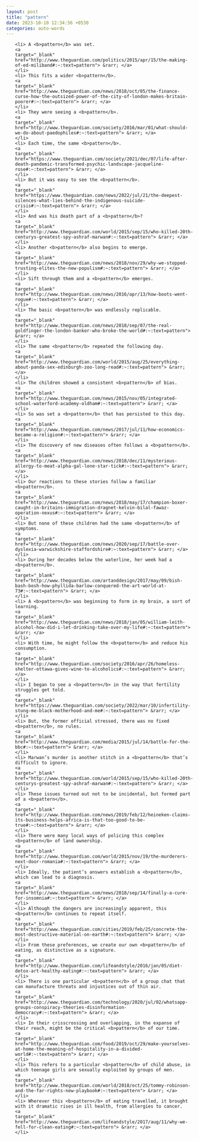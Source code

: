```yaml
---
layout: post
title: "pattern"
date: 2023-10-10 12:34:56 +0530
categories: auto-words
---
```

<ol>

    <li> A <b>pattern</b> was set.
    <a 
    target="_blank" 
    href="http://www.theguardian.com/politics/2015/apr/15/the-making-of-ed-miliband#:~:text=pattern"> &rarr; </a>
    </li>
    <li> This fits a wider <b>pattern</b>.
    <a 
    target="_blank" 
    href="http://www.theguardian.com/news/2018/oct/05/the-finance-curse-how-the-outsized-power-of-the-city-of-london-makes-britain-poorer#:~:text=pattern"> &rarr; </a>
    </li>
    <li> They were seeing a <b>pattern</b>.
    <a 
    target="_blank" 
    href="http://www.theguardian.com/society/2016/mar/01/what-should-we-do-about-paedophiles#:~:text=pattern"> &rarr; </a>
    </li>
    <li> Each time, the same <b>pattern</b>.
    <a 
    target="_blank" 
    href="https://www.theguardian.com/society/2021/dec/07/life-after-death-pandemic-transformed-psychic-landscape-jacqueline-rose#:~:text=pattern"> &rarr; </a>
    </li>
    <li> But it was easy to see the <b>pattern</b>.
    <a 
    target="_blank" 
    href="https://www.theguardian.com/news/2022/jul/21/the-deepest-silences-what-lies-behind-the-indigenous-suicide-crisis#:~:text=pattern"> &rarr; </a>
    </li>
    <li> And was his death part of a <b>pattern</b>?
    <a 
    target="_blank" 
    href="http://www.theguardian.com/world/2015/sep/15/who-killed-20th-centurys-greatest-spy-ashraf-marwan#:~:text=pattern"> &rarr; </a>
    </li>
    <li> Another <b>pattern</b> also begins to emerge.
    <a 
    target="_blank" 
    href="http://www.theguardian.com/news/2018/nov/29/why-we-stopped-trusting-elites-the-new-populism#:~:text=pattern"> &rarr; </a>
    </li>
    <li> Sift through them and a <b>pattern</b> emerges.
    <a 
    target="_blank" 
    href="http://www.theguardian.com/news/2016/apr/13/how-boots-went-rogue#:~:text=pattern"> &rarr; </a>
    </li>
    <li> The basic <b>pattern</b> was endlessly replicable.
    <a 
    target="_blank" 
    href="http://www.theguardian.com/news/2018/sep/07/the-real-goldfinger-the-london-banker-who-broke-the-world#:~:text=pattern"> &rarr; </a>
    </li>
    <li> The same <b>pattern</b> repeated the following day.
    <a 
    target="_blank" 
    href="http://www.theguardian.com/world/2015/aug/25/everything-about-panda-sex-edinburgh-zoo-long-read#:~:text=pattern"> &rarr; </a>
    </li>
    <li> The children showed a consistent <b>pattern</b> of bias.
    <a 
    target="_blank" 
    href="http://www.theguardian.com/news/2015/nov/05/integrated-school-waterford-academy-oldham#:~:text=pattern"> &rarr; </a>
    </li>
    <li> So was set a <b>pattern</b> that has persisted to this day.
    <a 
    target="_blank" 
    href="http://www.theguardian.com/news/2017/jul/11/how-economics-became-a-religion#:~:text=pattern"> &rarr; </a>
    </li>
    <li> The discovery of new diseases often follows a <b>pattern</b>.
    <a 
    target="_blank" 
    href="http://www.theguardian.com/news/2018/dec/11/mysterious-allergy-to-meat-alpha-gal-lone-star-tick#:~:text=pattern"> &rarr; </a>
    </li>
    <li> Our reactions to these stories follow a familiar <b>pattern</b>.
    <a 
    target="_blank" 
    href="http://www.theguardian.com/news/2018/may/17/champion-boxer-caught-in-britains-immigration-dragnet-kelvin-bilal-fawaz-operation-nexus#:~:text=pattern"> &rarr; </a>
    </li>
    <li> But none of these children had the same <b>pattern</b> of symptoms.
    <a 
    target="_blank" 
    href="http://www.theguardian.com/news/2020/sep/17/battle-over-dyslexia-warwickshire-staffordshire#:~:text=pattern"> &rarr; </a>
    </li>
    <li> During her decades below the waterline, her week had a <b>pattern</b>.
    <a 
    target="_blank" 
    href="http://www.theguardian.com/artanddesign/2017/may/09/bish-bash-bosh-how-phyllida-barlow-conquered-the-art-world-at-73#:~:text=pattern"> &rarr; </a>
    </li>
    <li> A <b>pattern</b> was beginning to form in my brain, a sort of learning.
    <a 
    target="_blank" 
    href="http://www.theguardian.com/news/2018/jan/05/william-leith-alcohol-how-did-i-let-drinking-take-over-my-life#:~:text=pattern"> &rarr; </a>
    </li>
    <li> With time, he might follow the <b>pattern</b> and reduce his consumption.
    <a 
    target="_blank" 
    href="http://www.theguardian.com/society/2016/apr/26/homeless-shelter-ottawa-gives-wine-to-alcoholics#:~:text=pattern"> &rarr; </a>
    </li>
    <li> I began to see a <b>pattern</b> in the way that fertility struggles get told.
    <a 
    target="_blank" 
    href="https://www.theguardian.com/society/2022/mar/10/infertility-stung-me-black-motherhood-and-me#:~:text=pattern"> &rarr; </a>
    </li>
    <li> But, the former official stressed, there was no fixed <b>pattern</b>, no rules.
    <a 
    target="_blank" 
    href="http://www.theguardian.com/media/2015/jul/14/battle-for-the-bbc#:~:text=pattern"> &rarr; </a>
    </li>
    <li> Marwan’s murder is another stitch in a <b>pattern</b> that’s difficult to ignore.
    <a 
    target="_blank" 
    href="http://www.theguardian.com/world/2015/sep/15/who-killed-20th-centurys-greatest-spy-ashraf-marwan#:~:text=pattern"> &rarr; </a>
    </li>
    <li> These issues turned out not to be incidental, but formed part of a <b>pattern</b>.
    <a 
    target="_blank" 
    href="http://www.theguardian.com/news/2019/feb/12/heineken-claims-its-business-helps-africa-is-that-too-good-to-be-true#:~:text=pattern"> &rarr; </a>
    </li>
    <li> There were many local ways of policing this complex <b>pattern</b> of land ownership.
    <a 
    target="_blank" 
    href="http://www.theguardian.com/world/2015/nov/19/the-murderers-next-door-romania#:~:text=pattern"> &rarr; </a>
    </li>
    <li> Ideally, the patient’s answers establish a <b>pattern</b>, which can lead to a diagnosis.
    <a 
    target="_blank" 
    href="http://www.theguardian.com/news/2018/sep/14/finally-a-cure-for-insomnia#:~:text=pattern"> &rarr; </a>
    </li>
    <li> Although the dangers are increasingly apparent, this <b>pattern</b> continues to repeat itself.
    <a 
    target="_blank" 
    href="http://www.theguardian.com/cities/2019/feb/25/concrete-the-most-destructive-material-on-earth#:~:text=pattern"> &rarr; </a>
    </li>
    <li> From these preferences, we create our own <b>pattern</b> of eating, as distinctive as a signature.
    <a 
    target="_blank" 
    href="http://www.theguardian.com/lifeandstyle/2016/jan/05/diet-detox-art-healthy-eating#:~:text=pattern"> &rarr; </a>
    </li>
    <li> There is one particular <b>pattern</b> of a group chat that can manufacture threats and injustices out of thin air.
    <a 
    target="_blank" 
    href="http://www.theguardian.com/technology/2020/jul/02/whatsapp-groups-conspiracy-theories-disinformation-democracy#:~:text=pattern"> &rarr; </a>
    </li>
    <li> In their crisscrossing and overlapping, in the expanse of their reach, might be the critical <b>pattern</b> of our time.
    <a 
    target="_blank" 
    href="http://www.theguardian.com/food/2019/oct/29/make-yourselves-at-home-the-meaning-of-hospitality-in-a-divided-world#:~:text=pattern"> &rarr; </a>
    </li>
    <li> This refers to a particular <b>pattern</b> of child abuse, in which teenage girls are sexually exploited by groups of men.
    <a 
    target="_blank" 
    href="http://www.theguardian.com/world/2018/oct/25/tommy-robinson-and-the-far-rights-new-playbook#:~:text=pattern"> &rarr; </a>
    </li>
    <li> Wherever this <b>pattern</b> of eating travelled, it brought with it dramatic rises in ill health, from allergies to cancer.
    <a 
    target="_blank" 
    href="http://www.theguardian.com/lifeandstyle/2017/aug/11/why-we-fell-for-clean-eating#:~:text=pattern"> &rarr; </a>
    </li>